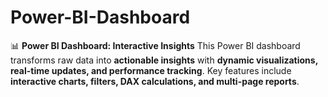 # Power-BI-Dashboard
📊 **Power BI Dashboard: Interactive Insights**    This Power BI dashboard transforms raw data into **actionable insights** with **dynamic visualizations, real-time updates, and performance tracking**. Key features include **interactive charts, filters, DAX calculations, and multi-page reports**. 
